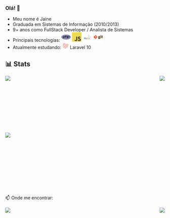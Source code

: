 ### Olá! 👋

<ul>
    <li>Meu nome é Jaine</li>
    <li>Graduada em Sistemas de Informação (2010/2013)</li>
    <li>9+ anos como FullStack Developer / Analista de Sistemas</li>
    <li>Principais tecnologias: 
        <code><img height="30" alt="PHP" src="https://raw.githubusercontent.com/github/explore/80688e429a7d4ef2fca1e82350fe8e3517d3494d/topics/php/php.png"></code>
        <code><img height="30" alt="javascript" src="https://raw.githubusercontent.com/github/explore/80688e429a7d4ef2fca1e82350fe8e3517d3494d/topics/javascript/javascript.png"></code>
        <code><img height="30" alt="mysql" src="https://raw.githubusercontent.com/github/explore/80688e429a7d4ef2fca1e82350fe8e3517d3494d/topics/mysql/mysql.png"></code>
        <code><img height="30" alt="github" src="https://raw.githubusercontent.com/github/explore/5c058a388828bb5fde0bcafd4bc867b5bb3f26f3/topics/git/git.png"></code>
    </li>
    <li>
        Atualmente estudando:
        <code><img height="20" alt="laravel" src="https://raw.githubusercontent.com/github/explore/5c058a388828bb5fde0bcafd4bc867b5bb3f26f3/topics/laravel/laravel.png"></code> Laravel 10
    </li>
</ul>

## 📊 Stats

<div style="display: flex; justify-content: space-between;">
    <img src="https://github-readme-stats.vercel.app/api/top-langs/?username=jaineezequiel&theme=dracula&layout=compact" height="180em">
    <img src="https://github-readme-stats.vercel.app/api?username=jaineezequiel&show_icons=true&theme=dracula" height="180em">
</div>
<div style="display: flex; justify-content:">
    <img src="https://github-readme-activity-graph.vercel.app/graph?username=jaineezequiel&custom_title=Jaine's%20github%20activity%20graph&theme=dracula" height="180em">
</div>
<br/>
📫 Onde me encontrar:
<br/><br/>
<div style="display: flex; justify-content: space-between;">
    <a href="https://www.linkedin.com/in/jaine-ezequiel/"><img src="https://img.shields.io/badge/LinkedIn-0077B5?style=for-the-badge&logo=linkedin&logoColor=white" /></a>    
    <a href="https://twitter.com/Jaineezequiel"><img src="https://img.shields.io/badge/Twitter-1DA1F2?style=for-the-badge&logo=twitter&logoColor=white)https://img.shields.io/badge/Twitter-1DA1F2?style=for-the-badge&logo=twitter&logoColor=white" /></a>        
</div>
